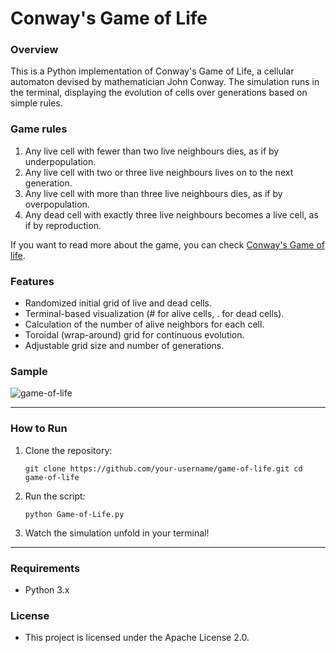 # Conway's Game of Life

### Overview
This is a Python implementation of Conway's Game of Life, a cellular automaton devised by mathematician John Conway. The simulation runs in the terminal, displaying the evolution of cells over generations based on simple rules.


### Game rules
1. Any live cell with fewer than two live neighbours dies, as if by underpopulation.
2. Any live cell with two or three live neighbours lives on to the next generation.
3. Any live cell with more than three live neighbours dies, as if by overpopulation.
4. Any dead cell with exactly three live neighbours becomes a live cell, as if by reproduction.

If you want to read more about the game, you can check [Conway's Game of life](https://en.wikipedia.org/wiki/Conway%27s_Game_of_Life).


### Features
- Randomized initial grid of live and dead cells.
- Terminal-based visualization (# for alive cells, . for dead cells).
- Calculation of the number of alive neighbors for each cell.
- Toroidal (wrap-around) grid for continuous evolution.
- Adjustable grid size and number of generations.


### Sample 
![game-of-life](https://github.com/user-attachments/assets/73608461-eca7-4722-9610-668111d6b543)


----------------------------------------------

### How to Run
1. Clone the repository:
   
   `git clone https://github.com/your-username/game-of-life.git
cd game-of-life`

2. Run the script:
   
   `python Game-of-Life.py`

3. Watch the simulation unfold in your terminal!

----------------------------------------------

### Requirements
- Python 3.x

### License
- This project is licensed under the Apache License 2.0.
